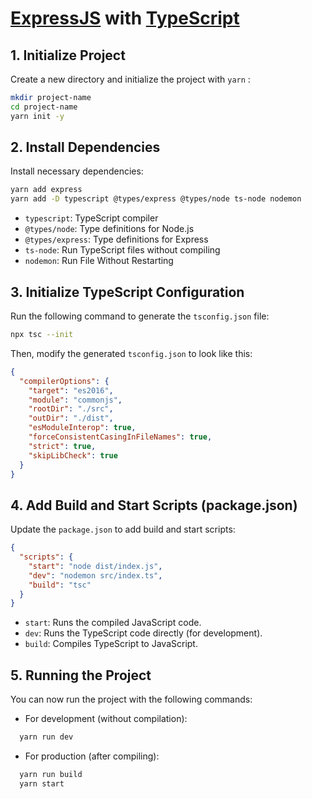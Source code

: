 # [ExpressJS](https://expressjs.com/) with [TypeScript](https://www.typescriptlang.org/)

## 1. Initialize Project

Create a new directory and initialize the project with `yarn` :

```bash
mkdir project-name
cd project-name
yarn init -y
```

## 2. Install Dependencies

Install necessary dependencies:

```bash
yarn add express
yarn add -D typescript @types/express @types/node ts-node nodemon
```

* `typescript`: TypeScript compiler
* `@types/node`: Type definitions for Node.js
* `@types/express`: Type definitions for Express
* `ts-node`: Run TypeScript files without compiling
* `nodemon`: Run File Without Restarting

## 3. Initialize TypeScript Configuration

Run the following command to generate the `tsconfig.json` file:

```bash
npx tsc --init
```

Then, modify the generated `tsconfig.json` to look like this:

```json
{
  "compilerOptions": {
    "target": "es2016",
    "module": "commonjs",
    "rootDir": "./src",
    "outDir": "./dist",
    "esModuleInterop": true,
    "forceConsistentCasingInFileNames": true,
    "strict": true,
    "skipLibCheck": true
  }
}
```

## 4. Add Build and Start Scripts (package.json)

Update the `package.json` to add build and start scripts:

```json
{
  "scripts": {
    "start": "node dist/index.js",
    "dev": "nodemon src/index.ts",
    "build": "tsc"
  }
}
```

* `start`: Runs the compiled JavaScript code.
* `dev`: Runs the TypeScript code directly (for development).
* `build`: Compiles TypeScript to JavaScript.

## 5. Running the Project

You can now run the project with the following commands:

* For development (without compilation):  
  

```bash
  yarn run dev
  ```

* For production (after compiling):  
  

```bash
  yarn run build
  yarn start
  ```
